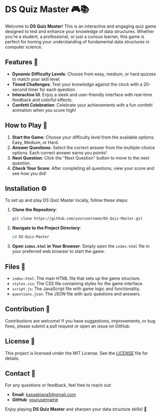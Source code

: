 # DS Quiz Master 🎮📚

Welcome to **DS Quiz Master**! This is an interactive and engaging quiz game designed to test and enhance your knowledge of data structures. Whether you're a student, a professional, or just a curious learner, this game is perfect for honing your understanding of fundamental data structures in computer science.

## Features 🌟

- **Dynamic Difficulty Levels**: Choose from easy, medium, or hard quizzes to match your skill level.
- **Timed Challenges**: Test your knowledge against the clock with a 20-second timer for each question.
- **Interactive UI**: Enjoy a sleek and user-friendly interface with real-time feedback and colorful effects.
- **Confetti Celebration**: Celebrate your achievements with a fun confetti animation when you score high!

## How to Play 🎲

1. **Start the Game**: Choose your difficulty level from the available options: Easy, Medium, or Hard.
2. **Answer Questions**: Select the correct answer from the multiple-choice options. Each correct answer earns you points!
3. **Next Question**: Click the "Next Question" button to move to the next question.
4. **Check Your Score**: After completing all questions, view your score and see how you did!

## Installation ⚙️

To set up and play DS Quiz Master locally, follow these steps:

1. **Clone the Repository**:
   ```bash
   git clone https://github.com/yourusername/DS-Quiz-Master.git
   ```

2. **Navigate to the Project Directory**:
   ```bash
   cd DS-Quiz-Master
   ```

3. **Open `index.html` in Your Browser**:
   Simply open the `index.html` file in your preferred web browser to start the game.

## Files 📁

- `index.html`: The main HTML file that sets up the game structure.
- `styles.css`: The CSS file containing styles for the game interface.
- `script.js`: The JavaScript file with game logic and functionality.
- `questions.json`: The JSON file with quiz questions and answers.

## Contribution 🤝

Contributions are welcome! If you have suggestions, improvements, or bug fixes, please submit a pull request or open an issue on GitHub.

## License 📜

This project is licensed under the MIT License. See the [LICENSE](LICENSE) file for details.

## Contact 📧

For any questions or feedback, feel free to reach out:

- **Email**: kassabjana5@gmail.com
- **GitHub**: [yourusername](https://github.com/yourusername)

Enjoy playing **DS Quiz Master** and sharpen your data structure skills! 🚀

